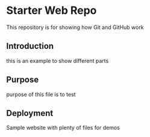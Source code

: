 # Starter Web Repo

This repository is for showing how Git and GitHub work

## Introduction

this is an example to show different parts

## Purpose

purpose of this file is to test

## Deployment

Sample website with plenty of files for demos